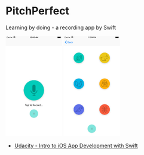 # PitchPerfect

Learning by doing - a recording app by Swift

<img src="screenshots/1.png" width="30%">
<img src="screenshots/2.png" width="30%">

- [Udacity - Intro to iOS App Development with Swift](https://classroom.udacity.com/courses/ud585)
